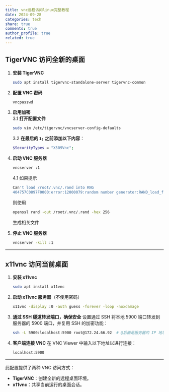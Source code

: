 ```yaml
---
title: vnc远程访问linux完整教程
date: 2024-09-28
categories: tech
share: true
comments: true
author_profile: true
related: true
---
```


## TigerVNC 访问全新的桌面

1. **安装 TigerVNC**

   ```bash
   sudo apt install tigervnc-standalone-server tigervnc-common
   ```

2. **配置 VNC 密码**

   ```bash
   vncpasswd
   ```

3. **启用加密**  
   3.1 **打开配置文件**

   ```bash
   sudo vim /etc/tigervnc/vncserver-config-defaults
   ```

   3.2 **在最后的 `1;` 之前添加以下内容**：

   ```bash
   $SecurityTypes = "X509Vnc";
   ```

4. **启动 VNC 服务器**

   ```bash
   vncserver :1
   ```

   4.1
   如果提示

   ```sh
   Can't load /root/.vnc/.rand into RNG
   404757C0897F0000:error:12000079:random number generator:RAND_load_file:Cannot open file:../crypto/rand/randfile.c:106:Filename=/root/.vnc/.rand
   ```

   则使用

   ```bash
   openssl rand -out /root/.vnc/.rand -hex 256
   ```

   生成相关文件

5. **停止 VNC 服务器**

   ```bash
   vncserver -kill :1
   ```

---

## x11vnc 访问当前桌面

1. **安装 x11vnc**

   ```bash
   sudo apt install x11vnc
   ```

2. **启动 x11vnc 服务器**（不使用密码）

   ```bash
   x11vnc -display :0 -auth guess -forever -loop -noxdamage
   ```

3. **通过 SSH 隧道转发端口，确保安全**
   设置通过 SSH 将本地 5900 端口转发到服务器的 5900 端口，并复用 SSH 的加密功能：

   ```bash
   ssh -L 5900:localhost:5900 root@172.24.66.92  # @后面是服务器的 IP 地址
   ```

4. **客户端连接 VNC**
   在 VNC Viewer 中输入以下地址以进行连接：

   ```sh
   localhost:5900
   ```

---

此配置提供了两种 VNC 访问方式：

- **TigerVNC**：创建全新的远程桌面环境。
- **x11vnc**：共享当前运行的桌面会话。

```

```
